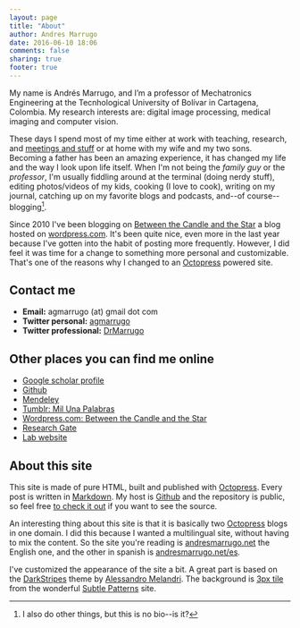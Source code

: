 ```yaml
---
layout: page
title: "About"
author: Andres Marrugo
date: 2016-06-10 18:06
comments: false
sharing: true
footer: true
---
```


My name is Andrés Marrugo, and I’m a professor of Mechatronics Engineering at the Tecnhological University of Bolívar in Cartagena, Colombia. My research interests are: digital image processing, medical imaging and computer vision.

These days I spend most of my time either at work with teaching, research, and [meetings and stuff][meetings] or at home with my wife and my two sons. Becoming a father has been an amazing experience, it has changed my life and the way I look upon life itself. When I'm not being the *family guy* or the *professor*, I'm usually fiddling around at the terminal (doing nerdy stuff), editing photos/videos of my kids, cooking (I love to cook), writing on my journal, catching up on my favorite blogs and podcasts, and--of course--blogging[^foo].

Since 2010 I've been blogging on [Between the Candle and the Star][wordpress] a blog hosted on [wordpress.com][wordpress 2]. It's been quite nice, even more in the last year because I've gotten into the habit of posting more frequently. However, I did feel it was time for a change to something more personal and customizable. That's one of the reasons why I changed to an [Octopress][octopress] powered site. 
<!-- In some future post I'll go into further detail about this. -->



## Contact me ##

- **Email:** agmarrugo (at) gmail dot com
- **Twitter personal:** [agmarrugo][twitter]
- **Twitter professional:** [DrMarrugo][twitter2]

## Other places you can find me online ##

- [Google scholar profile](http://scholar.google.com/citations?user=TH8nMmUAAAAJ)
- [Github](https://github.com/agmarrugo)
- [Mendeley](http://www.mendeley.com/profiles/andres-marrugo/)
- [Tumblr: Mil Una Palabras](http://milunapalabras.tumblr.com/)
- [Wordpress.com: Between the Candle and the Star][wordpress]
- [Research Gate][gate]
- [Lab website](http://opilab.unitecnologica.edu.co)


## About this site ##

This site is made of pure HTML, built and published with [Octopress][octopress]. Every post is written in [Markdown][daringfireball]. My host is [Github][github] and the repository is public, so feel free [to check it out][github 2] if you want to see the source. 

An interesting thing about this site is that it is basically two [Octopress][octopress] blogs in one domain. I did this because I wanted a multilingual site, without having to mix the content. So the site you're reading is [andresmarrugo.net][andresmarrugo] the English one, and the other in spanish is [andresmarrugo.net/es][andresmarrugo 2].

I've customized the appearance of the site a bit. A great part is based on the [DarkStripes][melandri] theme by [Alessandro Melandri][melandri 2]. The background is [3px tile][subtlepatterns] from the wonderful [Subtle Patterns][subtlepatterns 2] site.


[^foo]:  I also do other things, but this is no bio--is it?  

[goapi]: http://www.goapi.upc.edu/
[wordpress]: http://copiancestral.wordpress.com/
[wordpress 2]: http://wordpress.com
[andresmarrugo]: http://andresmarrugo.net/
[andresmarrugo 2]: http://andresmarrugo.net/es
[daringfireball]: http://daringfireball.net/projects/markdown/ "Daring Fireball: Markdown"
[github]: https://github.com/
[github 2]: https://github.com/agmarrugo/agmarrugo.github.com
[melandri]: http://melandri.net/2012/07/23/darkstripes-octopress-theme-released/
[melandri 2]: http://melandri.net/
[octopress]: http://octopress.org/ "Octopress"
[subtlepatterns]: http://subtlepatterns.com/3px-tile/
[subtlepatterns 2]: http://subtlepatterns.com/
[twitter]: https://twitter.com/agmarrugo
[twitter2]: https://twitter.com/drmarrugo
[meetings]: http://us1.campaign-archive2.com/?u=028de8672d5f9a229f15e9edf&id=ee59dab2a5&e=7ff32264cd "spare time is for work"
[gate]: https://www.researchgate.net/profile/Andres_Marrugo "Andrés G Marrugo"